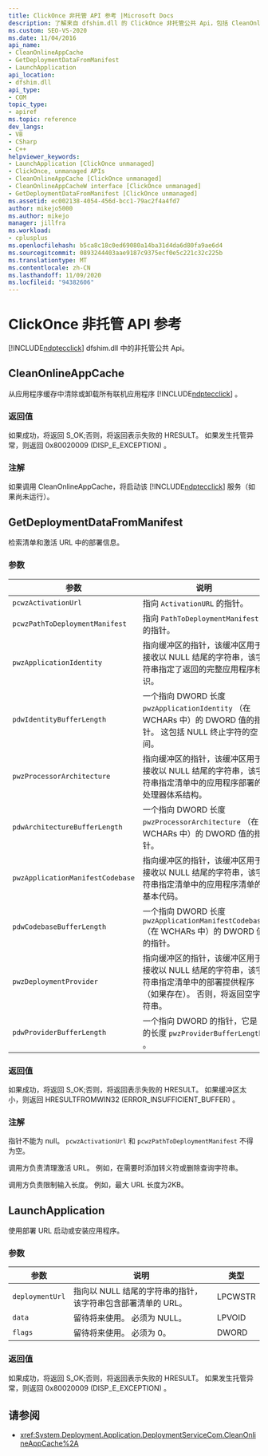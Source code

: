 ```yaml
---
title: ClickOnce 非托管 API 参考 |Microsoft Docs
description: 了解来自 dfshim.dll 的 ClickOnce 非托管公共 Api，包括 CleanOnlineAppCache、GetDeploymentDataFromManifest 和 LaunchApplication。
ms.custom: SEO-VS-2020
ms.date: 11/04/2016
api_name:
- CleanOnlineAppCache
- GetDeploymentDataFromManifest
- LaunchApplication
api_location:
- dfshim.dll
api_type:
- COM
topic_type:
- apiref
ms.topic: reference
dev_langs:
- VB
- CSharp
- C++
helpviewer_keywords:
- LaunchApplication [ClickOnce unmanaged]
- ClickOnce, unmanaged APIs
- CleanOnlineAppCache [ClickOnce unmanaged]
- CleanOnlineAppCacheW interface [ClickOnce unmanaged]
- GetDeploymentDataFromManifest [ClickOnce unmanaged]
ms.assetid: ec002138-4054-456d-bcc1-79ac2f4a4fd7
author: mikejo5000
ms.author: mikejo
manager: jillfra
ms.workload:
- cplusplus
ms.openlocfilehash: b5ca8c18c0ed69080a14ba31d4da6d80fa9ae6d4
ms.sourcegitcommit: 0893244403aae9187c9375ecf0e5c221c32c225b
ms.translationtype: MT
ms.contentlocale: zh-CN
ms.lasthandoff: 11/09/2020
ms.locfileid: "94382606"
---
```

# <a name="clickonce-unmanaged-api-reference"></a>ClickOnce 非托管 API 参考
[!INCLUDE[ndptecclick](../deployment/includes/ndptecclick_md.md)] dfshim.dll 中的非托管公共 Api。

## <a name="cleanonlineappcache"></a>CleanOnlineAppCache
 从应用程序缓存中清除或卸载所有联机应用程序 [!INCLUDE[ndptecclick](../deployment/includes/ndptecclick_md.md)] 。

### <a name="return-value"></a>返回值
 如果成功，将返回 S_OK;否则，将返回表示失败的 HRESULT。 如果发生托管异常，则返回 0x80020009 (DISP_E_EXCEPTION) 。

### <a name="remarks"></a>注解
 如果调用 CleanOnlineAppCache，将启动该 [!INCLUDE[ndptecclick](../deployment/includes/ndptecclick_md.md)] 服务（如果尚未运行）。

## <a name="getdeploymentdatafrommanifest"></a>GetDeploymentDataFromManifest
 检索清单和激活 URL 中的部署信息。

### <a name="parameters"></a>参数

|参数|说明|类型|
|---------------|-----------------|----------|
|`pcwzActivationUrl`|指向 `ActivationURL` 的指针。|LPCWSTR|
|`pcwzPathToDeploymentManifest`|指向 `PathToDeploymentManifest` 的指针。|LPCWSTR|
|`pwzApplicationIdentity`|指向缓冲区的指针，该缓冲区用于接收以 NULL 结尾的字符串，该字符串指定了返回的完整应用程序标识。|LPWSTR|
|`pdwIdentityBufferLength`|一个指向 DWORD 长度 `pwzApplicationIdentity` （在 WCHARs 中）的 DWORD 值的指针。 这包括 NULL 终止字符的空间。|LPDWORD|
|`pwzProcessorArchitecture`|指向缓冲区的指针，该缓冲区用于接收以 NULL 结尾的字符串，该字符串指定清单中的应用程序部署的处理器体系结构。|LPWSTR|
|`pdwArchitectureBufferLength`|一个指向 DWORD 长度 `pwzProcessorArchitecture` （在 WCHARs 中）的 DWORD 值的指针。|LPDWORD|
|`pwzApplicationManifestCodebase`|指向缓冲区的指针，该缓冲区用于接收以 NULL 结尾的字符串，该字符串指定清单中的应用程序清单的基本代码。|LPWSTR|
|`pdwCodebaseBufferLength`|一个指向 DWORD 长度 `pwzApplicationManifestCodebase` （在 WCHARs 中）的 DWORD 值的指针。|LPDWORD|
|`pwzDeploymentProvider`|指向缓冲区的指针，该缓冲区用于接收以 NULL 结尾的字符串，该字符串指定清单中的部署提供程序（如果存在）。 否则，将返回空字符串。|LPWSTR|
|`pdwProviderBufferLength`|一个指向 DWORD 的指针，它是的长度 `pwzProviderBufferLength` 。|LPDWORD|

### <a name="return-value"></a>返回值
 如果成功，将返回 S_OK;否则，将返回表示失败的 HRESULT。 如果缓冲区太小，则返回 HRESULTFROMWIN32 (ERROR_INSUFFICIENT_BUFFER) 。

### <a name="remarks"></a>注解
 指针不能为 null。 `pcwzActivationUrl` 和 `pcwzPathToDeploymentManifest` 不得为空。

 调用方负责清理激活 URL。 例如，在需要时添加转义符或删除查询字符串。

 调用方负责限制输入长度。 例如，最大 URL 长度为2KB。

## <a name="launchapplication"></a>LaunchApplication
 使用部署 URL 启动或安装应用程序。

### <a name="parameters"></a>参数

|参数|说明|类型|
|---------------|-----------------|----------|
|`deploymentUrl`|指向以 NULL 结尾的字符串的指针，该字符串包含部署清单的 URL。|LPCWSTR|
|`data`|留待将来使用。 必须为 NULL。|LPVOID|
|`flags`|留待将来使用。 必须为 0。|DWORD|

### <a name="return-value"></a>返回值
 如果成功，将返回 S_OK;否则，将返回表示失败的 HRESULT。 如果发生托管异常，则返回 0x80020009 (DISP_E_EXCEPTION) 。

## <a name="see-also"></a>请参阅
- <xref:System.Deployment.Application.DeploymentServiceCom.CleanOnlineAppCache%2A>